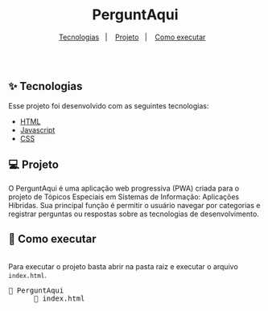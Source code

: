<h1 align="center">PerguntAqui</h1>

<p align="center">
  <a href="#-tecnologias">Tecnologias</a>&nbsp;&nbsp;&nbsp;|&nbsp;&nbsp;&nbsp;
  <a href="#-projeto">Projeto</a>&nbsp;&nbsp;&nbsp;|&nbsp;&nbsp;&nbsp;
  <a href="#-como-executar">Como executar</a>&nbsp;&nbsp;&nbsp;
</p>
<br><br>


## ✨ Tecnologias

Esse projeto foi desenvolvido com as seguintes tecnologias:

- [HTML](https://developer.mozilla.org/pt-BR/docs/Web/HTML)
- [Javascript](https://developer.mozilla.org/pt-BR/docs/Web/JavaScript)
- [CSS](https://developer.mozilla.org/pt-BR/docs/Web/CSS)

## 💻 Projeto

O PerguntAqui é uma aplicação web progressiva (PWA) criada para o projeto de  Tópicos Especiais em Sistemas de Informação: Aplicações Híbridas. Sua principal função é permitir o usuário navegar por categorias e registrar perguntas ou respostas sobre as tecnologias de desenvolvimento.

## 🚀 Como executar

<br>
Para executar o projeto basta abrir na pasta raiz e executar o arquivo <code>index.html</code>.<br>
<pre>
📂 PerguntAqui
      📃 index.html
</pre>